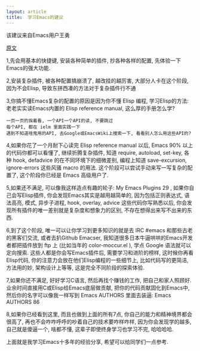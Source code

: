 ```yaml
---
layout: article
title:  学习Emacs的建议
---
```


该建议来自Emacs用户王勇

[原文](https://emacs-china.org/t/emacs/7532/11)

1,先会用基本的快捷键, 安装各种简单的插件, 抄各种各样的配置, 先体验一下Emacs的强大功能.

2,安装复杂插件, 被各种配置搞崩溃了, 越改挂的越厉害, 大部分人卡在这个阶段, 因为不会Elisp, 导致东拼西凑的方法对于复杂插件行不通

3,你搞不懂Emacs复杂的配置的原因是因为你不懂 Elisp 编程, 学习Elisp的方法: 老老实实读Emacs内置的 Elisp reference manual, 这么厚的手册怎么学?


```
一页一页的挨着看, 一个API一个API的读, 不要跳过
每个API, 都在 ielm 里面实践一下
遇到不知道啥鬼用的API, 去Google或EmacsWiki上搜索一下, 看看别人怎么用这些API的?
```

4,如果你花了一个月耐下心读完 Elisp reference manual 以后, Emacs 90% 以上的代码你都可以看懂了, 继续折腾复杂插件, 知道 require, autoload, set-key, 各种 hook, defadvice 的在不同环境下的细微差别, 编程上知道 save-excursion, ignore-errors 这些风骚 macro 的用法. 这个阶段可以尝试手动来写一写复杂的配置了, 这个阶段你已经是 Emacs 高级用户了.

5,如果还不满足, 可以像我这样造点有趣的轮子: My Emacs Plugins 29 , 如果你自己会写Elisp插件, 你会发现Emacs其实是越用越简单的, 因为包括正则表达式, 语法高亮, 模式, 异步子进程, hook, overlay, advice 这些代码你写熟悉以后, 你会发现所有插件的唯一差别就是复杂度和想象力的区别, 不存在想得出来写不出来的东西.

6,到了这个阶段, 唯一可以让你学习到更多知识的就是去 IRC #emacs 和那些古老的黑客们交流, 或者去扒Github Emacser, 我知道很多日本牛逼哄哄的Emacs开发者都把插件放到 ftp 上 (比如当年的 color-moccur.el ), 学点 Google 语法就可以定向搜索. 这些人都是你会写Emacs插件后, 需要学习和进阶的榜样, 这时候你再看Elisp代码, 你的注意力会放在他们Elisp编程的一些细节上, 比如代码写的更简洁, 方法用的妙, 架构设计上等等, 这是完全不同阶段的探索体验.

7,如果你还不满足, 好好学习C语言, 然后再找个赚钱的工作, 把自己和家人照顾好. 业余时间直接用C或Elisp给Emacs底层做贡献, 把你的代码贡献固化到Emacs中, 然后你的名字可以像我一样写到 Emacs AUTHORS 里面去装逼: Emacs AUTHORS 86

8,如果你已经看到这里, 而且也做到上面的所有7点, 你自己的能力和精神境界都会很高了, 再也不会咋咋呼呼的吵着自己的技术要咋样咋样, 因为你会发现学的越多, 自己就是傻逼一个, 啥都不懂, 这辈子即使终身学习也学习不完, 哈哈哈哈.


上面就是我学习Emacs十多年的经验分享, 希望可以给同学们一点参考.